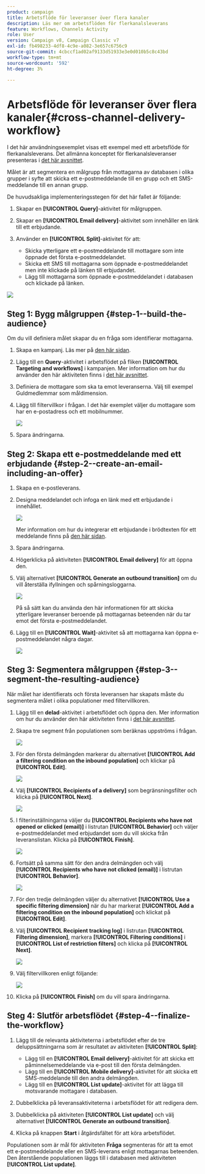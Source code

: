 ```yaml
---
product: campaign
title: Arbetsflöde för leveranser över flera kanaler
description: Läs mer om arbetsflöden för flerkanalsleverans
feature: Workflows, Channels Activity
role: User
version: Campaign v8, Campaign Classic v7
exl-id: fb498233-4df8-4c9e-a082-3e657c6756c9
source-git-commit: 4cbccf1ad02af9133d51933e3e0d010b5c8c43bd
workflow-type: tm+mt
source-wordcount: '592'
ht-degree: 3%

---
```


# Arbetsflöde för leveranser över flera kanaler{#cross-channel-delivery-workflow}

I det här användningsexemplet visas ett exempel med ett arbetsflöde för flerkanalsleverans. Det allmänna konceptet för flerkanalsleveranser presenteras i [det här avsnittet](cross-channel-deliveries.md).

Målet är att segmentera en målgrupp från mottagarna av databasen i olika grupper i syfte att skicka ett e-postmeddelande till en grupp och ett SMS-meddelande till en annan grupp.

De huvudsakliga implementeringsstegen för det här fallet är följande:

1. Skapar en **[!UICONTROL Query]**-aktivitet för målgruppen.
1. Skapar en **[!UICONTROL Email delivery]**-aktivitet som innehåller en länk till ett erbjudande.
1. Använder en **[!UICONTROL Split]**-aktivitet för att:

   * Skicka ytterligare ett e-postmeddelande till mottagare som inte öppnade det första e-postmeddelandet.
   * Skicka ett SMS till mottagarna som öppnade e-postmeddelandet men inte klickade på länken till erbjudandet.
   * Lägg till mottagarna som öppnade e-postmeddelandet i databasen och klickade på länken.

![](assets/wkf_cross-channel_7.png)

## Steg 1: Bygg målgruppen {#step-1--build-the-audience}

Om du vill definiera målet skapar du en fråga som identifierar mottagarna.

1. Skapa en kampanj. Läs mer på [den här sidan](../campaigns/marketing-campaign-create.md).
1. Lägg till en **Query**-aktivitet i arbetsflödet på fliken **[!UICONTROL Targeting and workflows]** i kampanjen. Mer information om hur du använder den här aktiviteten finns i [det här avsnittet](query.md).
1. Definiera de mottagare som ska ta emot leveranserna. Välj till exempel Guldmedlemmar som måldimension.
1. Lägg till filtervillkor i frågan. I det här exemplet väljer du mottagare som har en e-postadress och ett mobilnummer.

   ![](assets/wkf_cross-channel_3.png)

1. Spara ändringarna.

## Steg 2: Skapa ett e-postmeddelande med ett erbjudande {#step-2--create-an-email-including-an-offer}

1. Skapa en e-postleverans.
1. Designa meddelandet och infoga en länk med ett erbjudande i innehållet.

   ![](assets/wkf_cross-channel_1.png)

   Mer information om hur du integrerar ett erbjudande i brödtexten för ett meddelande finns på [den här sidan](../../v8/send/email.md).

1. Spara ändringarna.
1. Högerklicka på aktiviteten **[!UICONTROL Email delivery]** för att öppna den.
1. Välj alternativet **[!UICONTROL Generate an outbound transition]** om du vill återställa ifyllningen och spårningsloggarna.

   ![](assets/wkf_cross-channel_2.png)

   På så sätt kan du använda den här informationen för att skicka ytterligare leveranser beroende på mottagarnas beteenden när du tar emot det första e-postmeddelandet.

1. Lägg till en **[!UICONTROL Wait]**-aktivitet så att mottagarna kan öppna e-postmeddelandet några dagar.

   ![](assets/wkf_cross-channel_4.png)

## Steg 3: Segmentera målgruppen {#step-3--segment-the-resulting-audience}

När målet har identifierats och första leveransen har skapats måste du segmentera målet i olika populationer med filtervillkoren.

1. Lägg till en **delad**-aktivitet i arbetsflödet och öppna den. Mer information om hur du använder den här aktiviteten finns i [det här avsnittet](split.md).
1. Skapa tre segment från populationen som beräknas uppströms i frågan.

   ![](assets/wkf_cross-channel_6.png)

1. För den första delmängden markerar du alternativet **[!UICONTROL Add a filtering condition on the inbound population]** och klickar på **[!UICONTROL Edit]**.

   ![](assets/wkf_cross-channel_8.png)

1. Välj **[!UICONTROL Recipients of a delivery]** som begränsningsfilter och klicka på **[!UICONTROL Next]**.

   ![](assets/wkf_cross-channel_9.png)

1. I filterinställningarna väljer du **[!UICONTROL Recipients who have not opened or clicked (email)]** i listrutan **[!UICONTROL Behavior]** och väljer e-postmeddelandet med erbjudandet som du vill skicka från leveranslistan. Klicka på **[!UICONTROL Finish]**.

   ![](assets/wkf_cross-channel_10.png)

1. Fortsätt på samma sätt för den andra delmängden och välj **[!UICONTROL Recipients who have not clicked (email)]** i listrutan **[!UICONTROL Behavior]**.

   ![](assets/wkf_cross-channel_11.png)

1. För den tredje delmängden väljer du alternativet **[!UICONTROL Use a specific filtering dimension]** när du har markerat **[!UICONTROL Add a filtering condition on the inbound population]** och klickat på **[!UICONTROL Edit]**.
1. Välj **[!UICONTROL Recipient tracking log]** i listrutan **[!UICONTROL Filtering dimension]**, markera **[!UICONTROL Filtering conditions]** i **[!UICONTROL List of restriction filters]** och klicka på **[!UICONTROL Next]**.

   ![](assets/wkf_cross-channel_12.png)

1. Välj filtervillkoren enligt följande:

   ![](assets/wkf_cross-channel_13.png)

1. Klicka på **[!UICONTROL Finish]** om du vill spara ändringarna.

## Steg 4: Slutför arbetsflödet {#step-4--finalize-the-workflow}

1. Lägg till de relevanta aktiviteterna i arbetsflödet efter de tre deluppsättningarna som är resultatet av aktiviteten **[!UICONTROL Split]**:

   * Lägg till en **[!UICONTROL Email delivery]**-aktivitet för att skicka ett påminnelsemeddelande via e-post till den första delmängden.
   * Lägg till en **[!UICONTROL Mobile delivery]**-aktivitet för att skicka ett SMS-meddelande till den andra delmängden.
   * Lägg till en **[!UICONTROL List update]**-aktivitet för att lägga till motsvarande mottagare i databasen.

1. Dubbelklicka på leveransaktiviteterna i arbetsflödet för att redigera dem.
1. Dubbelklicka på aktiviteten **[!UICONTROL List update]** och välj alternativet **[!UICONTROL Generate an outbound transition]**.
1. Klicka på knappen **Start** i åtgärdsfältet för att köra arbetsflödet.

Populationen som är mål för aktiviteten **Fråga** segmenteras för att ta emot ett e-postmeddelande eller en SMS-leverans enligt mottagarnas beteenden. Den återstående populationen läggs till i databasen med aktiviteten **[!UICONTROL List update]**.
